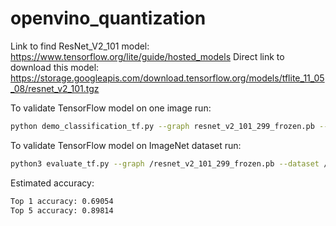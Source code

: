 # openvino_quantization

Link to find ResNet_V2_101 model:
https://www.tensorflow.org/lite/guide/hosted_models
Direct link to download this model:
https://storage.googleapis.com/download.tensorflow.org/models/tflite_11_05_08/resnet_v2_101.tgz

To validate TensorFlow model on one image run:
```bash
python demo_classification_tf.py --graph resnet_v2_101_299_frozen.pb --image example.jpeg
```

To validate TensorFlow model on ImageNet dataset run:
```bash
python3 evaluate_tf.py --graph /resnet_v2_101_299_frozen.pb --dataset /ILSVRC2012_img_val
```
Estimated accuracy:
```bash
Top 1 accuracy: 0.69054
Top 5 accuracy: 0.89814
```
